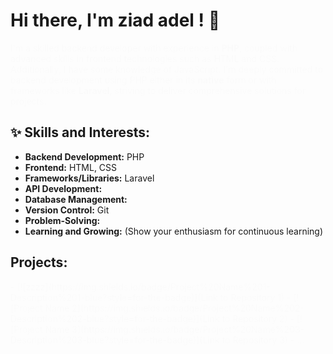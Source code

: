 <!-- Animation CSS -->
<style>
  @keyframes fadeIn {
    from { opacity: 0; }
    to { opacity: 1; }
  }

  .fadeIn {
    animation: fadeIn 1s ease-in-out;
  }

  /* Add more animations as needed */
</style>

<!-- Header -->
# Hi there, I'm ziad adel ! 👋

<!-- Introduction -->
<div class="fadeIn">
  I'm a skilled backend developer with experience in <b>PHP</b>, coupled with advanced skills in frontend technologies such as HTML and CSS. Additionally, I have some knowledge of JavaScript. I'm deeply committed to backend development using PHP either in its <b>native</b> form or with frameworks like <b>Laravel</b>, striving to deliver comprehensive solutions for projects.
</div>

<!-- Skills and Interests -->
## ✨ Skills and Interests:

- **Backend Development:** PHP
- **Frontend:** HTML, CSS
- **Frameworks/Libraries:** Laravel
- **API Development:**
- **Database Management:**
- **Version Control:** Git
- **Problem-Solving:**
- **Learning and Growing:** (Show your enthusiasm for continuous learning)

<!-- Projects -->
## Projects:

<div class="fadeIn">
  - [![zzzz](https://img.shields.io/badge/Project%20Name%201-Description%201-blue?style=for-the-badge)](Link to Repository 1)
  - [![Project Name 2](https://img.shields.io/badge/Project%20Name%202-Description%202-blue?style=for-the-badge)](Link to Repository 2)
  - [![Project Name 3](https://img.shields.io/badge/Project%20Name%203-Description%203-blue?style=for-the-badge)](Link to Repository 3)
  - ...
</div>
